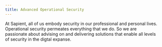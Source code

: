 ```yaml
---
title: Advanced Operational Security
---
```

At Sapient, all of us embody security in our professional and personal lives. Operational security permeates everything that we do. So we are passionate about advising on and delivering solutions that enable all levels of security in the digtal expanse.
